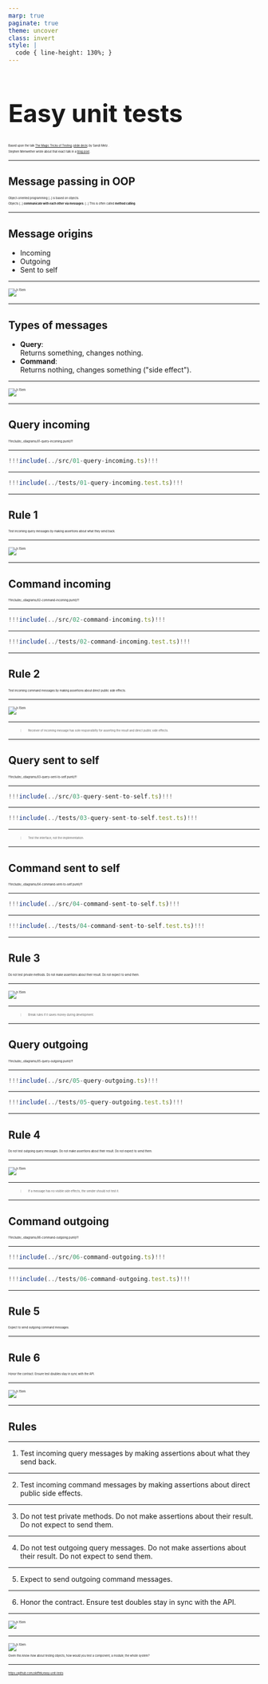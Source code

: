 ```yaml
---
marp: true
paginate: true
theme: uncover
class: invert
style: |
  code { line-height: 130%; }
---
```


<style scoped>
h1 { font-size: 3.5em; }
p { font-size: 0.4em }
</style>

# Easy unit tests

Based upon the talk [The Magic Tricks of Testing](https://www.youtube.com/watch?v=URSWYvyc42M) ([slide deck](https://speakerdeck.com/spreeconf/the-magic-tricks-of-testing-sandi-metz)) by Sandi Metz .

Stephen Meriwether wrote about that exact talk in a [blog post](https://smeriwether.medium.com/the-magic-tricks-of-unit-testing-28ce0b300cee).

---

## Message passing in OOP

Object-oriented programming [..] is based on objects.

Objects [..] **communicate with each other via messages**. [..] This is often called **method calling**.

---

## Message origins

- Incoming
- Outgoing
- Sent to self

---

![h:15em](../images/object-under-test.png)

---

## Types of messages

- **Query**: <br />Returns something, changes nothing.
- **Command**: <br />Returns nothing, changes something ("side effect").

---

![h:15em](../images/00.png)

---

<!-- header: "Query incoming" -->

## Query incoming

!!!include(../diagrams/01-query-incoming.puml)!!!

---

```typescript
!!!include(../src/01-query-incoming.ts)!!!
```

---

```typescript
!!!include(../tests/01-query-incoming.test.ts)!!!
```

---

## Rule 1

Test incoming query messages by making assertions about what they send back.

---

![h:15em](../images/01.png)

---

<!-- header: "Command incoming" -->

## Command incoming

!!!include(../diagrams/02-command-incoming.puml)!!!

---

```typescript
!!!include(../src/02-command-incoming.ts)!!!
```

---

```typescript
!!!include(../tests/02-command-incoming.test.ts)!!!
```

---

## Rule 2

Test incoming command messages by making assertions about direct public side effects.

---

![h:15em](../images/02.png)

---

> Receiver of incoming message has sole responsibilty for asserting the result and direct public side effects.

---

<!-- header: "Query sent to self" -->

## Query sent to self

!!!include(../diagrams/03-query-sent-to-self.puml)!!!

---

```typescript
!!!include(../src/03-query-sent-to-self.ts)!!!
```

---

```typescript
!!!include(../tests/03-query-sent-to-self.test.ts)!!!
```

---

> Test the interface, not the implementation.

---

<!-- header: "Command sent to self" -->

## Command sent to self

!!!include(../diagrams/04-command-sent-to-self.puml)!!!

---

```typescript
!!!include(../src/04-command-sent-to-self.ts)!!!
```

---

```typescript
!!!include(../tests/04-command-sent-to-self.test.ts)!!!
```

---

<!-- header: "Query or command sent to self" -->

## Rule 3

Do not test private methods. Do not make assertions about their result. Do not expect to send them.

---

![h:15em](../images/03-04.png)

---

> Break rules if it saves money during development.

---

<!-- header: "Query outgoing" -->

## Query outgoing

!!!include(../diagrams/05-query-outgoing.puml)!!!

---

```typescript
!!!include(../src/05-query-outgoing.ts)!!!
```

---

```typescript
!!!include(../tests/05-query-outgoing.test.ts)!!!
```

---

## Rule 4

Do not test outgoing query messages. Do not make assertions about their result. Do not expect to send them.

---

![h:15em](../images/05.png)

---

> If a message has no visible side effects, the sender should not test it.

---

<!-- header: "Command outgoing" -->

## Command outgoing

!!!include(../diagrams/06-command-outgoing.puml)!!!

---

```typescript
!!!include(../src/06-command-outgoing.ts)!!!
```

---

```typescript
!!!include(../tests/06-command-outgoing.test.ts)!!!
```

---

## Rule 5

Expect to send outgoing command messages.

---

## Rule 6

Honor the contract. Ensure test doubles stay in sync with the API.

---

![h:15em](../images/06.png)

---

<!-- header: "" -->

## Rules

---

1. Test incoming query messages by making assertions about what they send back.

---

2. Test incoming command messages by making assertions about direct public side effects.

---

3. Do not test private methods. Do not make assertions about their result. Do not expect to send them.

---

4. Do not test outgoing query messages. Do not make assertions about their result. Do not expect to send them.

---

5. Expect to send outgoing command messages.

---

6. Honor the contract. Ensure test doubles stay in sync with the API.

---

![h:15em](../images/06.png)

---

![h:10em](../images/object-under-test.png)

Given this know-how about testing objects, how would you test a component, a module, the whole system?

---

https://github.com/skiffek/easy-unit-tests
